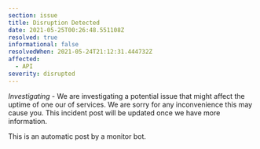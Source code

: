 ```yaml
---
section: issue
title: Disruption Detected
date: 2021-05-25T00:26:48.551108Z
resolved: true
informational: false
resolvedWhen: 2021-05-24T21:12:31.444732Z
affected:
  - API
severity: disrupted
---
```

*Investigating* - We are investigating a potential issue that might affect the uptime of one our of services. We are sorry for any inconvenience this may cause you. This incident post will be updated once we have more information.

This is an automatic post by a monitor bot.
        